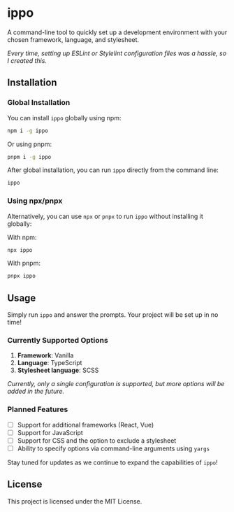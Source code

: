 # ippo

A command-line tool to quickly set up a development environment with your chosen framework, language, and stylesheet.

_Every time, setting up ESLint or Stylelint configuration files was a hassle, so I created this._

## Installation

### Global Installation

You can install `ippo` globally using npm:

```bash
npm i -g ippo
```

Or using pnpm:

```bash
pnpm i -g ippo
```

After global installation, you can run `ippo` directly from the command line:

```bash
ippo
```

### Using npx/pnpx

Alternatively, you can use `npx` or `pnpx` to run `ippo` without installing it globally:

With npm:

```bash
npx ippo
```

With pnpm:

```bash
pnpx ippo
```

## Usage

Simply run `ippo` and answer the prompts. Your project will be set up in no time!

### Currently Supported Options

1. **Framework**: Vanilla
2. **Language**: TypeScript
3. **Stylesheet language**: SCSS

_Currently, only a single configuration is supported, but more options will be added in the future._

### Planned Features

- [ ] Support for additional frameworks (React, Vue)
- [ ] Support for JavaScript
- [ ] Support for CSS and the option to exclude a stylesheet
- [ ] Ability to specify options via command-line arguments using `yargs`

Stay tuned for updates as we continue to expand the capabilities of `ippo`!

## License

This project is licensed under the MIT License.

